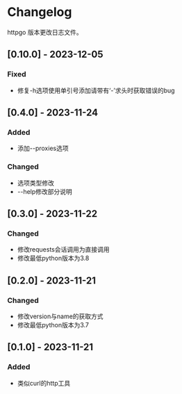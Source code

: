 # Changelog

httpgo 版本更改日志文件。

## [0.10.0] - 2023-12-05

### Fixed
- 修复-h选项使用单引号添加请带有‘-’求头时获取错误的bug

## [0.4.0] - 2023-11-24

### Added
- 添加--proxies选项

### Changed
- 选项类型修改
- --help修改部分说明

## [0.3.0] - 2023-11-22

### Changed
- 修改requests会话调用为直接调用
- 修改最低python版本为3.8

## [0.2.0] - 2023-11-21

### Changed
- 修改version与name的获取方式
- 修改最低python版本为3.7

## [0.1.0] - 2023-11-21

### Added
- 类似curl的http工具

